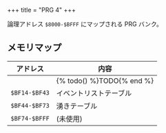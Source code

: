 +++
title = "PRG 4"
+++

論理アドレス `$8000-$BFFF` にマップされる PRG バンク。

## メモリマップ

| アドレス | 内容 |
| -- | -- |
| | {% todo() %}TODO{% end %} |
| `$BF14-$BF43` | イベントリストテーブル |
| `$BF44-$BF73` | 湧きテーブル |
| `$BF74-$BFFF` | (未使用) |
